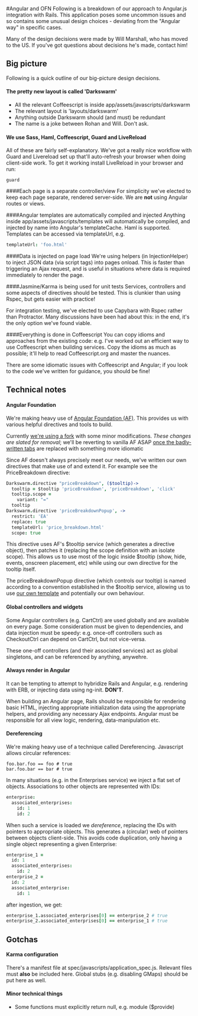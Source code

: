 #Angular and OFN
Following is a breakdown of our approach to Angular.js integration with Rails. This application poses some uncommon issues and so contains some unusual design choices - deviating from the "Angular way" in specific cases.

Many of the design decisions were made by Will Marshall, who has moved to the US. If you've got questions about decisions he's made, contact him!

## Big picture
Following is a quick outline of our big-picture design decisions.

#### The pretty new layout is called 'Darkswarm'
* All the relevant Coffeescript is inside app/assets/javascripts/darkswarm
* The relevant layout is 'layouts/darkswarm'
* Anything outside Darkswarm should (and must) be redundant
* The name is a joke between Rohan and Will. Don't ask.

#### We use Sass, Haml, Coffeescript, Guard and LiveReload
All of these are fairly self-explanatory. We've got a really nice workflow with Guard and Livereload set up that'll auto-refresh your browser when doing client-side work. To get it working install LiveReload in your browser and run:

    guard

####Each page is a separate controller/view
For simplicity we've elected to keep each page separate, rendered server-side. We are **not** using Angular routes or views.

####Angular templates are automatically compiled and injected
Anything inside app/assets/javascripts/templates will automatically be compiled, and injected by name into Angular's templateCache. Haml is supported. Templates can be accessed via templateUrl, e.g. 
```coffeescript
templateUrl: 'foo.html'
```

####Data is injected on page load
We're using helpers (in InjectionHelper) to inject JSON data (via script tags) into pages onload. This is faster than triggering an Ajax request, and is useful in situations where data is required immediately to render the page.

####Jasmine/Karma is being used for unit tests
Services, controllers and some aspects of directives should be tested. This is clunkier than using Rspec, but gets easier with practice!

For integration testing, we've elected to use Capybara with Rspec rather than Protractor. Many discussions have been had about this: in the end, it's the only option we've found viable.

####Everything is done in Coffeescript
You can copy idioms and approaches from the existing code: e.g. I've worked out an efficient way to use Coffeescript when building services. Copy the idioms as much as possible; it'll help to read Coffeescript.org and master the nuances.

There are some idiomatic issues with Coffeescript and Angular; if you look to the code we've written for guidance, you should be fine!

## Technical notes

#### Angular Foundation
We're making heavy use of [Angular Foundation (AF)](http://madmimi.github.io/angular-foundation/). This provides us with various helpful directives and tools to build.

Currently [we're using a fork](github.com/willrjmarshall/angular-foundation) with some minor modifications. _These changes are slated for removal_; we'll be reverting to vanilla AF ASAP [once the badly-written tabs](https://github.com/openfoodfoundation/openfoodnetwork/blob/master/app/views/shopping_shared/_tabs.html.haml) are replaced with something more idiomatic

Since AF doesn't always precisely meet our needs, we've written our own directives that make use of and extend it. For example see the PriceBreakdown directive:

```coffeescript
Darkswarm.directive "priceBreakdown", ($tooltip)->
  tooltip = $tooltip 'priceBreakdown', 'priceBreakdown', 'click' 
  tooltip.scope = 
    variant: "="
  tooltip
Darkswarm.directive 'priceBreakdownPopup', ->
  restrict: 'EA'
  replace: true
  templateUrl: 'price_breakdown.html'
  scope: true
```
This directive uses AF's $tooltip service (which generates a directive object), then patches it (replacing the scope definition with an isolate scope). This allows us to use most of the logic inside $tooltip (show, hide, events, onscreen placement, etc) while using our own directive for the tooltip itself.

The priceBreakdownPopup directive (which controls our tooltip) is named according to a convention established in the $tooltip service, allowing us to use [our own template](https://github.com/openfoodfoundation/openfoodnetwork/blob/master/app/assets/javascripts/templates/price_breakdown.html.haml) and potentially our own behaviour.

#### Global controllers and widgets
Some Angular controllers (e.g. CartCtrl) are used globally and are available on every page. Some consideration must be given to dependencies, and data injection must be speedy: e.g. once-off controllers such as CheckoutCtrl can depend on CartCtrl, but not vice-versa.

These one-off controllers (and their associated services) act as global singletons, and can be referenced by anything, anywehre.

#### Always render in Angular
It can be tempting to attempt to hybridize Rails and Angular, e.g. rendering with ERB, or injecting data using ng-init. **DON'T**.

When building an Angular page, Rails should be responsible for rendering basic HTML, injecting appropriate initialization data using the appropriate helpers, and providing any necessary Ajax endpoints. Angular must be responsible for all view logic, rendering, data-manipulation etc.

#### Dereferencing
We're making heavy use of a technique called Dereferencing. Javascript allows circular references:

    foo.bar.foo == foo # true
    bar.foo.bar == bar # true

In many situations (e.g. in the Enterprises service) we inject a flat set of objects. Associations to other objects are represented with IDs:
```coffeescript
enterprise:
  associated_enterprises:
    id: 1
    id: 2
```
When such a service is loaded we _dereference_, replacing the IDs with pointers to appropriate objects. This generates a (circular) web of pointers between objects client-side. This avoids code duplication, only having a single object representing a given Enterprise:
```coffeescript
enterprise_1 =
  id: 1
  associated_enterprises:
    id: 2
enterprise_2 = 
  id: 2
  associated_enterprise:
    id: 1
```

after ingestion, we get:

```coffeescript
enterprise_1.associated_enterprises[0] == enterprise_2 # true
enterprise_2.associated_enterprises[0] == enterprise_1 # true
```

## Gotchas

#### Karma configuration 
There's a manifest file at spec/javascripts/application_spec.js. Relevant files must **also** be included here. Global stubs (e.g. disabling GMaps) should be put here as well.

#### Minor technical things
* Some functions must explicitly return null, e.g.
    module ($provide)